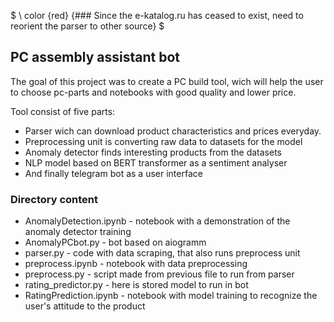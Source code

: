 $ \ color {red} {### Since the e-katalog.ru has ceased to exist,  need to reorient the parser to other source} $
## PC assembly assistant bot

The goal of this project was to create a PC build tool, wich will help the user to choose pc-parts and notebooks with good quality and lower price.

Tool consist of five parts:
* Parser wich can download product characteristics and prices everyday.
* Preprocessing unit is converting raw data to datasets for the model
* Anomaly detector finds interesting products from the datasets
* NLP model based on BERT transformer as a sentiment analyser
* And finally telegram bot as a user interface

### Directory content

* AnomalyDetection.ipynb - notebook with a demonstration of the anomaly detector training
* AnomalyPCbot.py - bot based on aiogramm
* parser.py - code with data scraping, that also runs preprocess unit
* preprocess.ipynb - notebook with data preprocessing
* preprocess.py - script made from previous file to run from parser
* rating_predictor.py - here is stored model to run in bot
* RatingPrediction.ipynb - notebook with model training to recognize the user's attitude to the product
